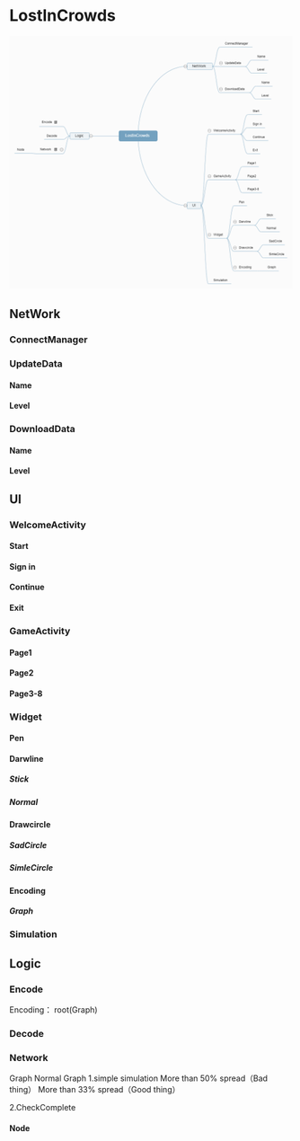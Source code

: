 # LostInCrowds
![](Assets/LostInCrowds.png)
## NetWork

### ConnectManager

### UpdateData

#### Name

#### Level

### DownloadData

#### Name

#### Level

## UI

### WelcomeActivity

#### Start

#### Sign in

#### Continue

#### Exit

### GameActivity

#### Page1

#### Page2

#### Page3-8

### Widget

#### Pen

#### Darwline

##### Stick

##### Normal

#### Drawcircle

##### SadCircle

##### SimleCircle

#### Encoding

##### Graph

### Simulation

## Logic

### Encode

Encoding：
root(Graph)

### Decode

### Network

Graph
Normal Graph
1.simple simulation
More than 50% spread（Bad thing）
More than 33% spread（Good thing）

2.CheckComplete

#### Node
